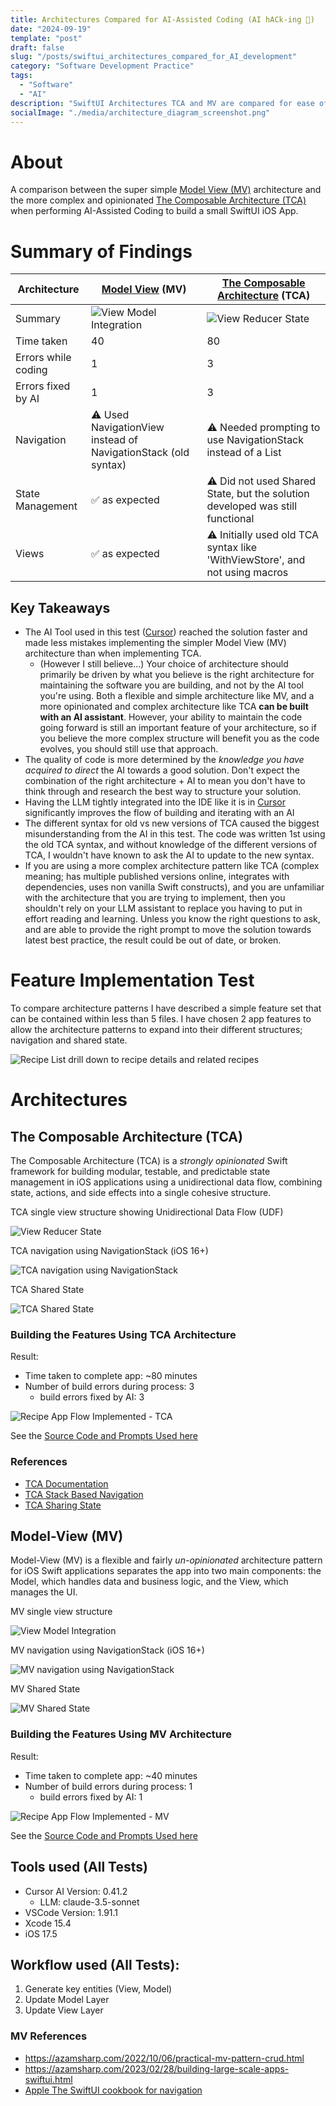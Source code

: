 ```yaml
---
title: Architectures Compared for AI-Assisted Coding (AI hACk-ing 🤨)
date: "2024-09-19"
template: "post"
draft: false
slug: "/posts/swiftui_architectures_compared_for_AI_development"
category: "Software Development Practice"
tags:
  - "Software"
  - "AI"
description: "SwiftUI Architectures TCA and MV are compared for ease of use when coding with AI-Assisted Coding using Cursor IDE"
socialImage: "./media/architecture_diagram_screenshot.png"
---
```


# About

A comparison between the super simple [Model View (MV)](https://azamsharp.com/2023/02/28/building-large-scale-apps-swiftui.html) architecture and the more complex and opinionated [The Composable Architecture (TCA)](https://pointfreeco.github.io/swift-composable-architecture/main/documentation/composablearchitecture) when performing AI-Assisted Coding to build a small SwiftUI iOS App.

# Summary of Findings

| Architecture        | [Model View](https://azamsharp.com/2023/02/28/building-large-scale-apps-swiftui.html) (MV)                                                | [The Composable Architecture](https://pointfreeco.github.io/swift-composable-architecture/main/documentation/composablearchitecture) (TCA)                                                   |
| ------------------- | -------------------------------------------------------------- | ----------------------------------------------------------------------------- |
| Summary             | ![View Model Integration](./media/arch_mv.jpg)                                                          | ![View Reducer State](./media/arch_tca.jpg)                                                                         |
| Time taken          | 40                                                             | 80                                                                            |
| Errors while coding | 1                                                              | 3                                                                             |
| Errors fixed by AI  | 1                                                              | 3                                                                             |
| Navigation          | ⚠️ Used NavigationView instead of NavigationStack (old syntax) | ⚠️ Needed prompting to use NavigationStack instead of a List                  |
| State Management    | ✅ as expected                                                  | ⚠️ Did not used Shared State, but the solution developed was still functional |
| Views               | ✅ as expected                                                  | ⚠️ Initially used old TCA syntax like 'WithViewStore', and not using macros   |

## Key Takeaways

* The AI Tool used in this test ([Cursor](https://www.cursor.com)) reached the solution faster and made less mistakes implementing the simpler Model View (MV) architecture than when implementing TCA.
  * (However I still believe...) Your choice of architecture should primarily be driven by what you believe is the right architecture for maintaining the software you are building, and not by the AI tool you're using. Both a flexible and simple architecture like MV, and a more opinionated and complex architecture like TCA **can be built with an AI assistant**. However, your ability to maintain the code going forward is still an important feature of your architecture, so if you believe the more complex structure will benefit you as the code evolves, you should still use that approach.
* The quality of code is more determined by the *knowledge you have acquired to direct* the AI towards a good solution. Don't expect the combination of the right architecture + AI to mean you don't have to think through and research the best way to structure your solution.
* Having the LLM tightly integrated into the IDE like it is in [Cursor](https://www.cursor.com) significantly improves the flow of building and iterating with an AI
* The different syntax for old vs new versions of TCA caused the biggest misunderstanding from the AI in this test. The code was written 1st using the old TCA syntax, and without knowledge of the different versions of TCA, I wouldn't have known to ask the AI to update to the new syntax.
* If you are using a more complex architecture pattern like TCA (complex meaning; has multiple published versions online, integrates with dependencies, uses non vanilla Swift constructs), and you are unfamiliar with the architecture that you are trying to implement, then you shouldn't rely on your LLM assistant to replace you having to put in effort reading and learning. Unless you know the right questions to ask, and are able to provide the right prompt to move the solution towards latest best practice, the result could be out of date, or broken.

# Feature Implementation Test

To compare architecture patterns I have described a simple feature set that can be contained within less than 5 files. I have chosen 2 app features to allow the architecture patterns to expand into their different structures; navigation and shared state.

![Recipe List drill down to recipe details and related recipes](./media/feature_flow.jpg)

# Architectures

## The Composable Architecture (TCA)

The Composable Architecture (TCA) is a *strongly opinionated* Swift framework for building modular, testable, and predictable state management in iOS applications using a unidirectional data flow, combining state, actions, and side effects into a single cohesive structure.

TCA single view structure showing Unidirectional Data Flow (UDF)

![View Reducer State](./media/arch_tca.jpg)

TCA navigation using NavigationStack (iOS 16+)

![TCA navigation using NavigationStack](./media/arch_tca_navigation.jpg)

TCA Shared State

![TCA Shared State](./media/arch_tca_shared_state.jpg)

### Building the Features Using TCA Architecture

Result:

* Time taken to complete app: ~80 minutes
* Number of build errors during process: 3
  * build errors fixed by AI: 3

![Recipe App Flow Implemented - TCA](./media/llm_result_mv_flow.jpg)

See the [Source Code and Prompts Used here](https://github.com/MBaldo83/LLM-SwiftUI-Architectures-Compared/tree/main/LLM%20Implementations/TCA%20Architecture/LLM%20TCA%20Receipes)

### References

* [TCA Documentation](https://pointfreeco.github.io/swift-composable-architecture/main/documentation/composablearchitecture)
* [TCA Stack Based Navigation](https://pointfreeco.github.io/swift-composable-architecture/main/documentation/composablearchitecture/stackbasednavigation)
* [TCA Sharing State](https://pointfreeco.github.io/swift-composable-architecture/main/documentation/composablearchitecture/sharingstate)

## Model-View (MV)

Model-View (MV) is a flexible and fairly *un-opinionated* architecture pattern for iOS Swift applications separates the app into two main components: the Model, which handles data and business logic, and the View, which manages the UI.

MV single view structure

![View Model Integration](./media/arch_mv.jpg)

MV navigation using NavigationStack (iOS 16+)

![MV navigation using NavigationStack](./media/arch_mv_navigation.jpg)

MV Shared State

![MV Shared State](./media/arch_mv_shared_state.jpg)

### Building the Features Using MV Architecture

Result:

* Time taken to complete app: ~40 minutes
* Number of build errors during process: 1
  * build errors fixed by AI: 1

![Recipe App Flow Implemented - MV](./media/llm_result_mv_flow.jpg)

See the [Source Code and Prompts Used here](https://github.com/MBaldo83/LLM-SwiftUI-Architectures-Compared/tree/main/LLM%20Implementations/Model%20View%20Architecture/MV%20Receipes)

## Tools used (All Tests)

* Cursor AI Version: 0.41.2
  * LLM: claude-3.5-sonnet
* VSCode Version: 1.91.1
* Xcode 15.4
* iOS 17.5

## Workflow used (All Tests):
1. Generate key entities (View, Model)
2. Update Model Layer
3. Update View Layer

### MV References
* https://azamsharp.com/2022/10/06/practical-mv-pattern-crud.html
* https://azamsharp.com/2023/02/28/building-large-scale-apps-swiftui.html
* [Apple The SwiftUI cookbook for navigation](https://developer.apple.com/videos/play/wwdc2022/10054/)
